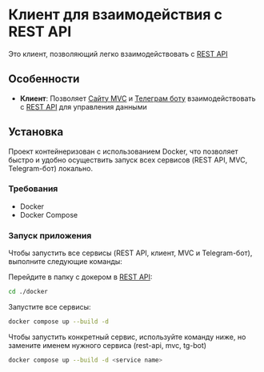 # Клиент для взаимодействия с REST API

Это клиент, позволяющий легко взаимодействовать с [REST API](https://github.com/vakaheydev/daily-rest-api)

## Особенности
- **Клиент**: Позволяет [Сайту MVC](https://github.com/vakaheydev/daily-mvc) и [Телеграм боту](https://github.com/vakaheydev/daily-tgbot) взаимодействовать с [REST API](https://github.com/vakaheydev/daily-rest-api) для управления данными

## Установка

Проект контейнеризован с использованием Docker, что позволяет быстро и удобно осуществить запуск всех сервисов (REST API, MVC, Telegram-бот) локально.

### Требования

- Docker
- Docker Compose

### Запуск приложения

Чтобы запустить все сервисы (REST API, клиент, MVC и Telegram-бот), выполните следующие команды:

Перейдите в папку с докером в [REST API](https://github.com/vakaheydev/daily-rest-api):
```sh
cd ./docker
```

Запустите все сервисы:
```sh
docker compose up --build -d 
```

Чтобы запустить конкретный сервис, используйте команду ниже, но замените <service name> именем нужного сервиса (rest-api, mvc, tg-bot)
```sh
docker compose up --build -d <service name> 
```
